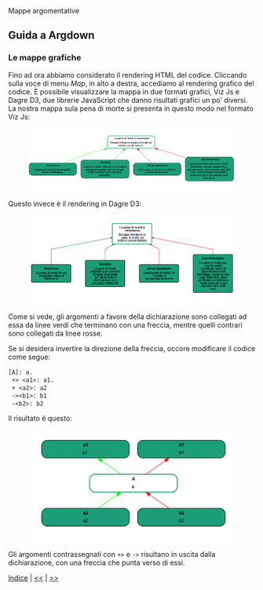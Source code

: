 <link rel="stylesheet" href="https://antonio-vigilante.github.io/filosofia/assets/style.css">

<div class="button orange">
Mappe argomentative
</div>

## Guida a Argdown

### Le mappe grafiche

Fino ad ora abbiamo considerato il rendering HTML del codice. Cliccando sulla voce di menu _Map_, in alto a destra, accediamo al rendering grafico del codice.
È possibile visualizzare la mappa in due formati grafici, Viz Js e Dagre D3, due librerie JavaScript che danno risultati grafici un po' diversi.
La nostra mappa sula pena di morte si presenta in questo modo nel formato Viz Js:

<figure>
  <img src="immagini/mappa01.png">
</figure>

Questo invece è il rendering in Dagre D3:

<figure>
  <img src="immagini/mappa02.png">
</figure>

Come si vede, gli argomenti a favore della dichiarazione sono collegati ad essa da linee verdi che terminano con una freccia, mentre quelli contrari sono collegati da linee rosse.

Se si desidera invertire la direzione della freccia, occore modificare il codice come segue:

```
[A]: a.
 +> <a1>: a1.
 + <a2>: a2
 -><b1>: b1
 -<b2>: b2
```

Il risultato è questo:

<figure>
  <img src="immagini/mappa03.png">
</figure>

Gli argomenti contrassegnati con `+>` e `->` risultano in uscita dalla dichiarazione, con una freccia che punta verso di essi.

[Indice](index.md) | [<<](argomenti.md) | [>>](raggruppare-gli-elementi.md)

